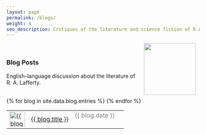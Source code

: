 ```yaml
---
layout: page
permalink: /blogs/
weight: 4
seo_description: Critiques of the literature and science fiction of R.A. Lafferty, with topics including mythology, ancient history, technology, philosophy, magic and mystery.
---
```


<img hspace="10" height="135" align="right" src="{{ site.baseurl }}/images/wm-pd-boy-writing.jpg">
<br>

### Blog Posts

English-language discussion about the literature of R.&nbsp;A.&nbsp;Lafferty. 
<br>
<br>

<div>

<table cellpadding="5">
{% for blog in site.data.blog.entries %}
  <tr>
    <td><img src="{{ blog.image }}" width="40" title="{{ blog.author }}"></td>
    <td><a href="{{ blog.link }}">{{ blog.title }}</a></td>
    <td width="120" style="color:gray;" valign="top">{{ blog.date }}</td>
  </tr>
{% endfor %}
</table>

</div>
